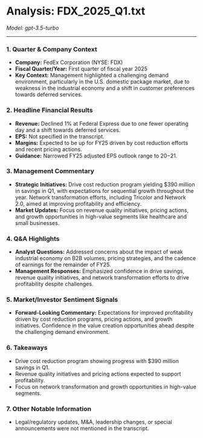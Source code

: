 # Analysis: FDX_2025_Q1.txt

*Model: gpt-3.5-turbo*

---

### 1. Quarter & Company Context
- **Company:** FedEx Corporation (NYSE: FDX)
- **Fiscal Quarter/Year:** First quarter of fiscal year 2025
- **Key Context:** Management highlighted a challenging demand environment, particularly in the U.S. domestic package market, due to weakness in the industrial economy and a shift in customer preferences towards deferred services.

### 2. Headline Financial Results
- **Revenue:** Declined 1% at Federal Express due to one fewer operating day and a shift towards deferred services.
- **EPS:** Not specified in the transcript.
- **Margins:** Expected to be up for FY25 driven by cost reduction efforts and recent pricing actions.
- **Guidance:** Narrowed FY25 adjusted EPS outlook range to $20-$21.

### 3. Management Commentary
- **Strategic Initiatives:** Drive cost reduction program yielding $390 million in savings in Q1, with expectations for sequential growth throughout the year. Network transformation efforts, including Tricolor and Network 2.0, aimed at improving profitability and efficiency.
- **Market Updates:** Focus on revenue quality initiatives, pricing actions, and growth opportunities in high-value segments like healthcare and small businesses.

### 4. Q&A Highlights
- **Analyst Questions:** Addressed concerns about the impact of weak industrial economy on B2B volumes, pricing strategies, and the cadence of earnings for the remainder of FY25.
- **Management Responses:** Emphasized confidence in drive savings, revenue quality initiatives, and network transformation efforts to drive profitability despite challenges.

### 5. Market/Investor Sentiment Signals
- **Forward-Looking Commentary:** Expectations for improved profitability driven by cost reduction programs, pricing actions, and growth initiatives. Confidence in the value creation opportunities ahead despite the challenging demand environment.

### 6. Takeaways
- Drive cost reduction program showing progress with $390 million savings in Q1.
- Revenue quality initiatives and pricing actions expected to support profitability.
- Focus on network transformation and growth opportunities in high-value segments.

### 7. Other Notable Information
- Legal/regulatory updates, M&A, leadership changes, or special announcements were not mentioned in the transcript.